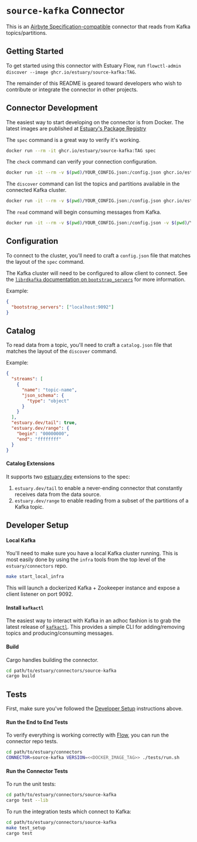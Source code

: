 # `source-kafka` Connector

This is an [Airbyte Specification-compatible](https://docs.airbyte.io/understanding-airbyte/airbyte-specification) connector that reads from Kafka topics/partitions.

## Getting Started

To get started using this connector with Estuary Flow, run `flowctl-admin discover --image ghcr.io/estuary/source-kafka:TAG`.

The remainder of this README is geared toward developers who wish to contribute or integrate the connector in other projects.

## Connector Development

The easiest way to start developing on the connector is from Docker. The latest images are published at [Estuary's Package Registry](https://github.com/orgs/estuary/packages)

The `spec` command is a great way to verify it's working.

```bash
docker run --rm -it ghcr.io/estuary/source-kafka:TAG spec
```

The `check` command can verify your connection configuration.

```bash
docker run -it --rm -v $(pwd)/YOUR_CONFIG.json:/config.json ghcr.io/estuary/source-kafka:TAG check --config=/config.json
```

The `discover` command can list the topics and partitions available in the connected Kafka cluster.

```bash
docker run -it --rm -v $(pwd)/YOUR_CONFIG.json:/config.json ghcr.io/estuary/source-kafka:TAG discover --config=/config.json
```

The `read` command will begin consuming messages from Kafka.

```bash
docker run -it --rm -v $(pwd)/YOUR_CONFIG.json:/config.json -v $(pwd)/YOUR_CATALOG.json:/catalog.json ghcr.io/estuary/source-kafka:TAG read --config=/config.json --catalog=/catalog.json
```

## Configuration

To connect to the cluster, you'll need to craft a `config.json` file that matches the layout of the `spec` command.

The Kafka cluster will need to be configured to allow client to connect. See the [`librdkafka` documentation on `bootstrap_servers`](https://github.com/edenhill/librdkafka/blob/master/CONFIGURATION.md#global-configuration-properties) for more information.

Example:

```json
{
  "bootstrap_servers": ["localhost:9092"]
}
```

## Catalog

To read data from a topic, you'll need to craft a `catalog.json` file that matches the layout of the `discover` command.

Example:

```json
{
  "streams": [
    {
      "name": "topic-name",
      "json_schema": {
        "type": "object"
      }
    }
  ],
  "estuary.dev/tail": true,
  "estuary.dev/range": {
    "begin": "00000000",
    "end": "ffffffff"
  }
}
```

#### Catalog Extensions

It supports two [estuary.dev](estuary.dev) extensions to the spec:
1. `estuary.dev/tail` to enable a never-ending connector that constantly receives data from the data source.
2. `estuary.dev/range` to enable reading from a subset of the partitions of a Kafka topic.


## Developer Setup

#### Local Kafka

You'll need to make sure you have a local Kafka cluster running. This is most
easily done by using the `infra` tools from the top level of the
`estuary/connectors` repo.

```bash
make start_local_infra
```

This will launch a dockerized Kafka + Zookeeper instance and expose a client listener on port 9092.


#### Install `kafkactl`

The easiest way to interact with Kafka in an adhoc fashion is to grab the latest
release of [`kafkactl`](https://github.com/deviceinsight/kafkactl). This
provides a simple CLI for adding/removing topics and producing/consuming
messages.

#### Build

Cargo handles building the connector.

```bash
cd path/to/estuary/connectors/source-kafka
cargo build
```

## Tests

First, make sure you've followed the [Developer Setup](#developer-setup) instructions above.

#### Run the End to End Tests

To verify everything is working correctly with [Flow](github.com/estuary/flow), you can run the connector repo tests.

```bash
cd path/to/estuary/connectors
CONNECTOR=source-kafka VERSION=<<DOCKER_IMAGE_TAG>> ./tests/run.sh
```

#### Run the Connector Tests

To run the unit tests:

```bash
cd path/to/estuary/connectors/source-kafka
cargo test --lib
```

To run the integration tests which connect to Kafka:

```bash
cd path/to/estuary/connectors/source-kafka
make test_setup
cargo test
```
